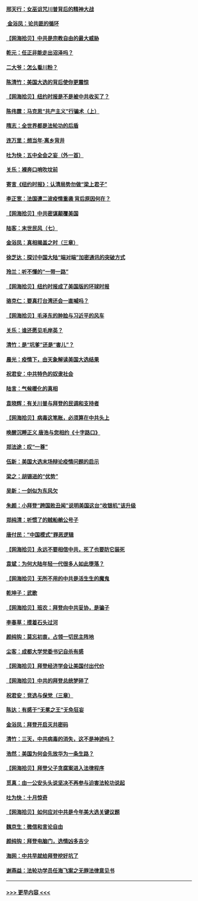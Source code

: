 #### [邢天行：女巫诅咒川普背后的精神大战](../pages/nsc993/n12517257.md?t=11020751) 
#### [ 金浴凤：论共匪的循环](../pages/nsc993/n12517133.md?t=11020751) 
#### [【网海拾贝】中共是宗教自由的最大威胁](../pages/nsc993/n12516879.md?t=11020751) 
#### [乾元：任正非能走出沼泽吗？](../pages/nsc993/n12515831.md?t=11020751) 
#### [二大爷：怎么看川粉？](../pages/nsc993/n12515820.md?t=11020751) 
#### [陈清竹：美国大选的背后使你更震惊](../pages/nsc993/n12515589.md?t=11020751) 
#### [【网海拾贝】纽约时报是不是被中共收买了？](../pages/nsc993/n12515122.md?t=11020751) 
#### [陈伟霆：马克思“共产主义”行骗术（上）](../pages/nsc993/n12510217.md?t=11020751) 
#### [隋志：全世界都是法轮功的后盾](../pages/nsc993/n12510636.md?t=11020751) 
#### [连万里：想当年‧离乡背井](../pages/nsc993/n12510623.md?t=11020751) 
#### [吐为快：五中全会之妄（外一首）](../pages/nsc993/n12510470.md?t=11020751) 
#### [关乐：裸奔口哨吹坟前](../pages/nsc993/n12510403.md?t=11020751) 
#### [寄言《纽约时报》：认清局势勿做“梁上君子”](../pages/nsc993/n12510042.md?t=11020751) 
#### [李正宽：法国遭二波疫情重袭 背后原因何在？](../pages/nsc993/n12509971.md?t=11020751) 
#### [【网海拾贝】中共密谋颠覆美国](../pages/nsc993/n12509816.md?t=11020751) 
#### [陆客：末世民风（七）](../pages/nsc993/n12507822.md?t=11020751) 
#### [金浴凤：真相揭盖之时（三章）](../pages/nsc993/n12507804.md?t=11020751) 
#### [徐芝达：探讨中国大陆“端对端”加密通讯的突破方式](../pages/nsc993/n12507682.md?t=11020751) 
#### [玲兰：听不懂的“一带一路”](../pages/nsc993/n12507669.md?t=11020751) 
#### [【网海拾贝】纽约时报成了美国版的环球时报](../pages/nsc993/n12507053.md?t=11020751) 
#### [骆克仁：要真打台湾还会一直喊吗？](../pages/nsc993/n12506843.md?t=11020751) 
#### [【网海拾贝】毛泽东的肿脸与习近平的风车](../pages/nsc993/n12504537.md?t=11020751) 
#### [关乐：谁还愿见毛岸英？](../pages/nsc993/n12503866.md?t=11020751) 
#### [清竹：是“坑爹”还是“害儿”？](../pages/nsc993/n12503034.md?t=11020751) 
#### [晨光：疫情下，由天象解读美国大选结果](../pages/nsc993/n12502536.md?t=11020751) 
#### [祝君安：中共特色的奴隶社会](../pages/nsc993/n12501529.md?t=11020751) 
#### [陆言：气候暖化的真相](../pages/nsc993/n12501183.md?t=11020751) 
#### [袁晓辉：有关川普与拜登的民调和支持者](../pages/nsc993/n12500433.md?t=11020751) 
#### [【网海拾贝】病毒这笔账，必须算在中共头上](../pages/nsc993/n12500320.md?t=11020751) 
#### [唤醒沉睡正义 唐浩与您相约《十字路口》](../pages/nsc993/n12497980.md?t=11020751) 
#### [郑法途：叹“一尊”](../pages/nsc993/n12498837.md?t=11020751) 
#### [伍新：美国大选末场辩论疫情问题的启示](../pages/nsc993/n12498829.md?t=11020751) 
#### [梁之：胡锡进的“优势”](../pages/nsc993/n12498780.md?t=11020751) 
#### [吴新：一剑似为东风欠](../pages/nsc993/n12498772.md?t=11020751) 
#### [朱颜：小拜登“跨国败丑闻”说明美国这台“收银机”该升级](../pages/nsc993/n12498731.md?t=11020751) 
#### [郑纯清：听惯了的贼船艄公号子](../pages/nsc993/n12498721.md?t=11020751) 
#### [唐付民：“中国模式”罪恶逻辑](../pages/nsc993/n12498310.md?t=11020751) 
#### [【网海拾贝】永远不要相信中共，死了也要防它装死](../pages/nsc993/n12498162.md?t=11020751) 
#### [袁斌：为何大陆年轻一代很多人如此堕落？](../pages/nsc993/n12495696.md?t=11020751) 
#### [【网海拾贝】无所不用的中共是活生生的魔鬼](../pages/nsc993/n12495621.md?t=11020751) 
#### [乾坤子：武歌](../pages/nsc993/n12493391.md?t=11020751) 
#### [【网海拾贝】班农：拜登向中共妥协，是骗子](../pages/nsc993/n12492877.md?t=11020751) 
#### [李春草：摸着石头过河](../pages/nsc993/n12491121.md?t=11020751) 
#### [颜纯钩：莫忘初衷，占领一切民主阵地](../pages/nsc993/n12490965.md?t=11020751) 
#### [尘客：成都大学党委书记自杀有感](../pages/nsc993/n12490950.md?t=11020751) 
#### [【网海拾贝】拜登经济学会让美国付出代价](../pages/nsc993/n12489662.md?t=11020751) 
#### [【网海拾贝】中共的拜登总统梦碎了](../pages/nsc993/n12487896.md?t=11020751) 
#### [祝君安：竞选与保党（三章）](../pages/nsc993/n12487258.md?t=11020751) 
#### [陈达：有感于“无冕之王”无免狂妄](../pages/nsc993/n12485133.md?t=11020751) 
#### [金浴凤：拜登开启灭共密码](../pages/nsc993/n12485125.md?t=11020751) 
#### [清竹：三天，中共病毒的消失，这不是神迹吗？](../pages/nsc993/n12485027.md?t=11020751) 
#### [浩然：美国为何会先放华为一条生路？](../pages/nsc993/n12484997.md?t=11020751) 
#### [【网海拾贝】拜登父子贪腐案进入法律程序](../pages/nsc993/n12484957.md?t=11020751) 
#### [觅真：由一公安头头说坚决不再参与迫害法轮功说起](../pages/nsc993/n12484212.md?t=11020751) 
#### [吐为快：十月惊奇](../pages/nsc993/n12484172.md?t=11020751) 
#### [【网海拾贝】如何应对中共是今年美大选关键议题](../pages/nsc993/n12483755.md?t=11020751) 
#### [魏京生：微信和言论自由](../pages/nsc993/n12483372.md?t=11020751) 
#### [颜纯钩：拜登电脑门，选情凶多吉少](../pages/nsc993/n12482666.md?t=11020751) 
#### [海网：中共早就给拜登挖好坑了](../pages/nsc993/n12482660.md?t=11020751) 
#### [谢燕益：法轮功学员任海飞案之无罪法律意见书](../pages/nsc993/n12482512.md?t=11020751) 

----
#### [ >>> 更早内容 <<< ](../indexes/nsc993-earlier.md)
